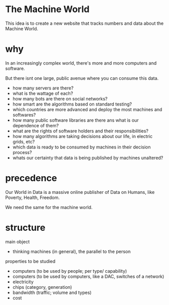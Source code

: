 # The Machine World

This idea is to create a new website that tracks numbers and data about the Machine World.

# why

In an increasingly complex world, there's more and more computers and software. 

But there isnt one large, public avenue where you can consume this data. 

- how many servers are there?
- what is the wattage of each?
- how many bots are there on social networks?
- how smart are the algorithms based on standard testing?
- which countries are more advanced and deploy the most machines and softwares?
- how many public software libraries are there ans what is our dependence of them?
- what are the rights of software holders and their responsibilities?
- how many algorithms are taking decisions about our life, in electric grids, etc?
- which data is ready to be consumed by machines in their decision process?
- whats our certainty that data is being published by machines unaltered? 

# precedence 

Our World in Data is a massive online publisher of Data on Humans, like Poverty, Health, Freedom.

We need the same for the machine world.

# structure

main object
- thinking machines (in general), the parallel to the person

properties to be studied
- computers (to be used by people; per type/ capability)
- computers (to be used by computers, like a DAC, switches of a network)
- electricity
- chips (category, generation)
- bandwidth (traffic; volume and types)
- cost
